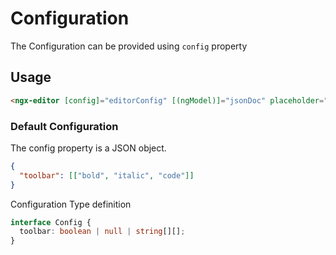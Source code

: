 # Configuration

The Configuration can be provided using `config` property

## Usage

```html
<ngx-editor [config]="editorConfig" [(ngModel)]="jsonDoc" placeholder="Enter text here..."> </ngx-editor>
```

### Default Configuration

The config property is a JSON object.

```json
{
  "toolbar": [["bold", "italic", "code"]]
}
```

Configuration Type definition

```ts
interface Config {
  toolbar: boolean | null | string[][];
}
```
